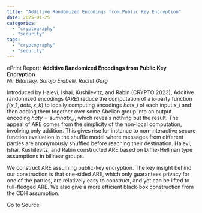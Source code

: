 ```yaml
---
title: "Additive Randomized Encodings from Public Key Encryption"
date: 2025-01-25
categories: 
  - "cryptography"
  - "security"
tags: 
  - "cryptography"
  - "security"
---
```


ePrint Report: **Additive Randomized Encodings from Public Key Encryption**  
_Nir Bitansky, Saroja Erabelli, Rachit Garg_

Introduced by Halevi, Ishai, Kushilevitz, and Rabin (CRYPTO 2023), Additive randomized encodings (ARE) reduce the computation of a $k$-party function $f(x\_1,dots,x\_k)$ to locally computing encodings $hat x\_i$ of each input $x\_i$ and then adding them together over some Abelian group into an output encoding $hat y = sum hat x\_i$, which reveals nothing but the result. The appeal of ARE comes from the simplicity of the non-local computation, involving only addition. This gives rise for instance to non-interactive secure function evaluation in the shuffle model where messages from different parties are anonymously shuffled before reaching their destination. Halevi, Ishai, Kushilevitz, and Rabin constructed ARE based on Diffie-Hellman type assumptions in bilinear groups.  
  
We construct ARE assuming public-key encryption. The key insight behind our construction is that one-sided ARE, which only guarantees privacy for one of the parties, are relatively easy to construct, and yet can be lifted to full-fledged ARE. We also give a more efficient black-box construction from the CDH assumption.

Go to Source
